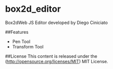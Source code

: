 # box2d_editor
Box2dWeb JS Editor
developed by Diego Ciniciato

##Features
- Pen Tool
- Transform Tool

##License
This content is released under the (http://opensource.org/licenses/MIT) MIT License.

